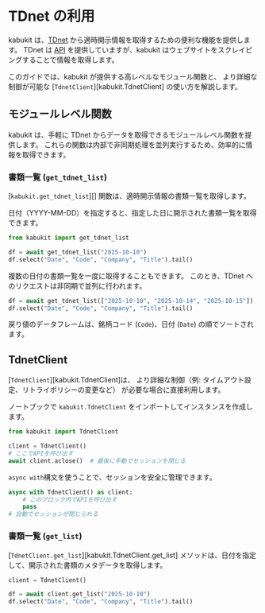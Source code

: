 # TDnet の利用

kabukit は、[TDnet](https://www.release.tdnet.info/inbs/I_main_00.html)
から適時開示情報を取得するための便利な機能を提供します。
TDnet は [API](https://www.jpx.co.jp/markets/paid-info-listing/tdnet/02.html)
を提供していますが、kabukit はウェブサイトをスクレイピングすることで情報を取得します。

このガイドでは、kabukit が提供する高レベルなモジュール関数と、
より詳細な制御が可能な [`TdnetClient`][kabukit.TdnetClient] の使い方を解説します。

## モジュールレベル関数

kabukit は、手軽に TDnet からデータを取得できるモジュールレベル関数を提供します。
これらの関数は内部で非同期処理を並列実行するため、効率的に情報を取得できます。

### 書類一覧 (`get_tdnet_list`)

[`kabukit.get_tdnet_list`][] 関数は、適時開示情報の書類一覧を取得します。

日付（YYYY-MM-DD）を指定すると、指定した日に開示された書類一覧を取得できます。

```python exec="1" source="material-block"
from kabukit import get_tdnet_list

df = await get_tdnet_list("2025-10-10")
df.select("Date", "Code", "Company", "Title").tail()
```

複数の日付の書類一覧を一度に取得することもできます。
このとき、TDnet へのリクエストは非同期で並列に行われます。

```python exec="1" source="material-block"
df = await get_tdnet_list(["2025-10-10", "2025-10-14", "2025-10-15"])
df.select("Date", "Code", "Company", "Title").tail()
```

戻り値のデータフレームは、銘柄コード (`Code`)、日付 (`Date`) の順でソートされます。

## TdnetClient

[`TdnetClient`][kabukit.TdnetClient]は、
より詳細な制御（例: タイムアウト設定、リトライポリシーの変更など）
が必要な場合に直接利用します。

ノートブックで `kabukit.TdnetClient` をインポートしてインスタンスを作成します。

```python exec="1" source="1"
from kabukit import TdnetClient

client = TdnetClient()
# ここでAPIを呼び出す
await client.aclose()  # 最後に手動でセッションを閉じる
```

`async with`構文を使うことで、セッションを安全に管理できます。

```python exec="1" source="1"
async with TdnetClient() as client:
    # このブロック内でAPIを呼び出す
    pass
# 自動でセッションが閉じられる
```

### 書類一覧 (`get_list`)

[`TdnetClient.get_list`][kabukit.TdnetClient.get_list]
メソッドは、日付を指定して、開示された書類のメタデータを取得します。

```python .md#_
client = TdnetClient()
```

```python exec="1" source="material-block"
df = await client.get_list("2025-10-10")
df.select("Date", "Code", "Company", "Title").tail()
```
